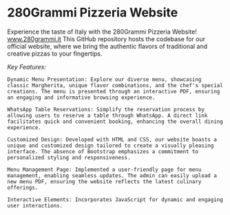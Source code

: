 <h1> 280Grammi Pizzeria Website </h1>

Experience the taste of Italy with the 280Grammi Pizzeria Website! www.280grammi.it
This GitHub repository hosts the codebase for our official website, where we bring the authentic flavors of traditional and creative pizzas to your fingertips.

*Key Features:*
    
    Dynamic Menu Presentation: Explore our diverse menu, showcasing classic Margherita, unique flavor combinations, and the chef's special creations. The menu is presented through an interactive PDF, ensuring an engaging and informative browsing experience.
    
    WhatsApp Table Reservations: Simplify the reservation process by allowing users to reserve a table through WhatsApp. A direct link facilitates quick and convenient booking, enhancing the overall dining experience.
    
    Customized Design: Developed with HTML and CSS, our website boasts a unique and customized design tailored to create a visually pleasing interface. The absence of Bootstrap emphasizes a commitment to personalized styling and responsiveness.
    
    Menu Management Page: Implemented a user-friendly page for menu management, enabling seamless updates. The admin can easily upload a new menu PDF, ensuring the website reflects the latest culinary offerings.
        
    Interactive Elements: Incorporates JavaScript for dynamic and engaging user interactions.
